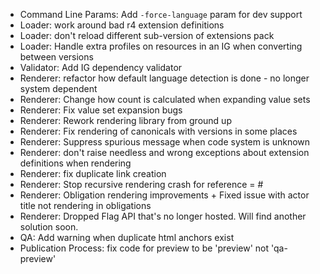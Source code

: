 * Command Line Params: Add ```-force-language``` param for dev support
* Loader: work around bad r4 extension definitions
* Loader: don't reload different sub-version of extensions pack
* Loader: Handle extra profiles on resources in an IG when converting between versions
* Validator: Add IG dependency validator
* Renderer: refactor how default language detection is done - no longer system dependent
* Renderer: Change how count is calculated when expanding value sets
* Renderer: Fix value set expansion bugs
* Renderer: Rework rendering library from ground up
* Renderer: Fix rendering of canonicals with versions in some places
* Renderer: Suppress spurious message when code system is unknown
* Renderer: don't raise needless and wrong exceptions about extension definitions when rendering
* Renderer: fix duplicate link creation
* Renderer: Stop recursive rendering crash for reference = #
* Renderer: Obligation rendering improvements + Fixed issue with actor title not rendering in obligations
* Renderer: Dropped Flag API that's no longer hosted.  Will find another solution soon.
* QA: Add warning when duplicate html anchors exist
* Publication Process: fix code for preview to be 'preview' not 'qa-preview'

